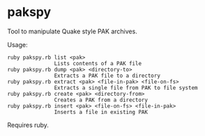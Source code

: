 # pakspy
Tool to manipulate Quake style PAK archives.

Usage:
```
ruby pakspy.rb list <pak>
               Lists contents of a PAK file
ruby pakspy.rb dump <pak> <directory-to>
               Extracts a PAK file to a directory
ruby pakspy.rb extract <pak> <file-in-pak> <file-on-fs>
               Extracts a single file from PAK to file system
ruby pakspy.rb create <pak> <directory-from>
               Creates a PAK from a directory
ruby pakspy.rb insert <pak> <file-on-fs> <file-in-pak>
               Inserts a file in existing PAK
```

Requires ruby.
